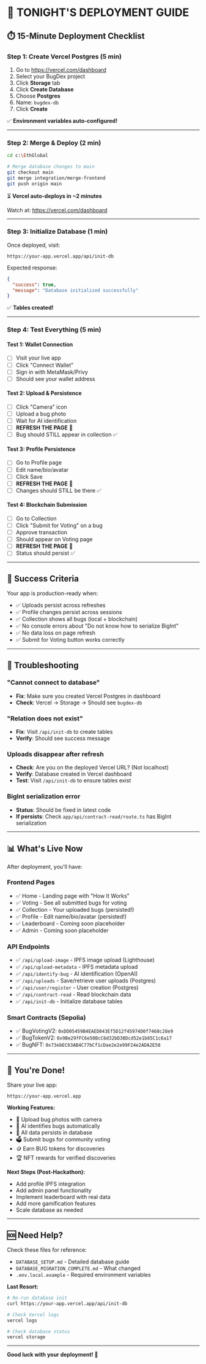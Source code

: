 # 🚀 TONIGHT'S DEPLOYMENT GUIDE

## ⏱️ 15-Minute Deployment Checklist

### Step 1: Create Vercel Postgres (5 min)

1. Go to https://vercel.com/dashboard
2. Select your BugDex project
3. Click **Storage** tab
4. Click **Create Database**
5. Choose **Postgres**
6. Name: `bugdex-db`
7. Click **Create**

✅ **Environment variables auto-configured!**

---

### Step 2: Merge & Deploy (2 min)

```bash
cd c:\EthGlobal

# Merge database changes to main
git checkout main
git merge integration/merge-frontend
git push origin main
```

⏳ **Vercel auto-deploys in ~2 minutes**

Watch at: https://vercel.com/dashboard

---

### Step 3: Initialize Database (1 min)

Once deployed, visit:
```
https://your-app.vercel.app/api/init-db
```

Expected response:
```json
{
  "success": true,
  "message": "Database initialized successfully"
}
```

✅ **Tables created!**

---

### Step 4: Test Everything (5 min)

#### Test 1: Wallet Connection
- [ ] Visit your live app
- [ ] Click "Connect Wallet"
- [ ] Sign in with MetaMask/Privy
- [ ] Should see your wallet address

#### Test 2: Upload & Persistence
- [ ] Click "Camera" icon
- [ ] Upload a bug photo
- [ ] Wait for AI identification
- [ ] **REFRESH THE PAGE** 🔄
- [ ] Bug should STILL appear in collection ✅

#### Test 3: Profile Persistence
- [ ] Go to Profile page
- [ ] Edit name/bio/avatar
- [ ] Click Save
- [ ] **REFRESH THE PAGE** 🔄
- [ ] Changes should STILL be there ✅

#### Test 4: Blockchain Submission
- [ ] Go to Collection
- [ ] Click "Submit for Voting" on a bug
- [ ] Approve transaction
- [ ] Should appear on Voting page
- [ ] **REFRESH THE PAGE** 🔄
- [ ] Status should persist ✅

---

## 🎯 Success Criteria

Your app is production-ready when:

- ✅ Uploads persist across refreshes
- ✅ Profile changes persist across sessions
- ✅ Collection shows all bugs (local + blockchain)
- ✅ No console errors about "Do not know how to serialize BigInt"
- ✅ No data loss on page refresh
- ✅ Submit for Voting button works correctly

---

## 🐛 Troubleshooting

### "Cannot connect to database"
- **Fix**: Make sure you created Vercel Postgres in dashboard
- **Check**: Vercel → Storage → Should see `bugdex-db`

### "Relation does not exist"
- **Fix**: Visit `/api/init-db` to create tables
- **Verify**: Should see success message

### Uploads disappear after refresh
- **Check**: Are you on the deployed Vercel URL? (Not localhost)
- **Verify**: Database created in Vercel dashboard
- **Test**: Visit `/api/init-db` to ensure tables exist

### BigInt serialization error
- **Status**: Should be fixed in latest code
- **If persists**: Check `app/api/contract-read/route.ts` has BigInt serialization

---

## 📊 What's Live Now

After deployment, you'll have:

### Frontend Pages
- ✅ Home - Landing page with "How It Works"
- ✅ Voting - See all submitted bugs for voting
- ✅ Collection - Your uploaded bugs (persisted!)
- ✅ Profile - Edit name/bio/avatar (persisted!)
- ✅ Leaderboard - Coming soon placeholder
- ✅ Admin - Coming soon placeholder

### API Endpoints
- ✅ `/api/upload-image` - IPFS image upload (Lighthouse)
- ✅ `/api/upload-metadata` - IPFS metadata upload
- ✅ `/api/identify-bug` - AI identification (OpenAI)
- ✅ `/api/uploads` - Save/retrieve user uploads (Postgres)
- ✅ `/api/user/register` - User creation (Postgres)
- ✅ `/api/contract-read` - Read blockchain data
- ✅ `/api/init-db` - Initialize database tables

### Smart Contracts (Sepolia)
- ✅ BugVotingV2: `0xDD05459B4EAED043Ef5D12f45974D0f7468c28e9`
- ✅ BugTokenV2: `0x9Be29fFC6e50BcC6d32bD38Dcd52e1b85C1c6a17`
- ✅ BugNFT: `0x73ebEC63AB4C77bCf1cDae2e2e99F24e2ADA2E58`

---

## 🎉 You're Done!

Share your live app:
```
https://your-app.vercel.app
```

**Working Features:**
- 📸 Upload bug photos with camera
- 🤖 AI identifies bugs automatically
- 💾 All data persists in database
- 🗳️ Submit bugs for community voting
- 🪙 Earn BUG tokens for discoveries
- 🏆 NFT rewards for verified discoveries

**Next Steps (Post-Hackathon):**
- Add profile IPFS integration
- Add admin panel functionality
- Implement leaderboard with real data
- Add more gamification features
- Scale database as needed

---

## 🆘 Need Help?

Check these files for reference:
- `DATABASE_SETUP.md` - Detailed database guide
- `DATABASE_MIGRATION_COMPLETE.md` - What changed
- `.env.local.example` - Required environment variables

**Last Resort:**
```bash
# Re-run database init
curl https://your-app.vercel.app/api/init-db

# Check Vercel logs
vercel logs

# Check database status
vercel storage
```

---

**Good luck with your deployment! 🚀**
